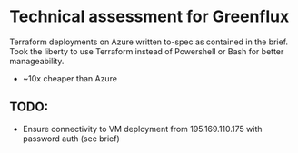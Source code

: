 # Technical assessment for Greenflux

Terraform deployments on Azure written to-spec as contained in the brief.
Took the liberty to use Terraform instead of Powershell or Bash for better manageability.


* ~10x cheaper than Azure

## TODO:
* Ensure connectivity to VM deployment from 195.169.110.175 with password auth (see brief)